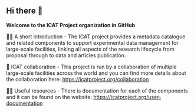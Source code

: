 ## Hi there 👋

**Welcome to the ICAT Project organization in GitHub**

🙋‍♀️ A short introduction - The ICAT project provides a metadata catalogue and related components to support experimental data management for large-scale facilities, linking all aspects of the research lifecycle from proposal through to data and articles publication.

🌈 ICAT collaboration - This project is run by a collaboration of multiple large-scale facilities across the world and you can find more details about the collaboration here: https://icatproject.org/collaboration

👩‍💻 Useful resources - There is documentation for each of the components and it can be found on the website: https://icatproject.org/user-documentation

<!--
🍿 Fun facts - what does your team eat for breakfast?
🧙 Remember, you can do mighty things with the power of [Markdown](https://docs.github.com/github/writing-on-github/getting-started-with-writing-and-formatting-on-github/basic-writing-and-formatting-syntax)
-->
